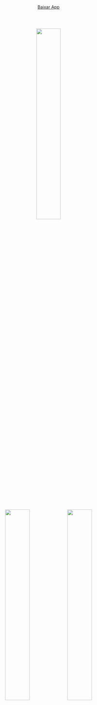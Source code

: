 <p align="center">
<a href="https://drive.google.com/file/d/10Ld--Qj62GPjc8F6hNsnP8ZYD_Qqpci8/view?usp=sharing">Baixar App</a>
</p>
<br>
<br>
<div align="center">
 
<img src="https://i.ibb.co/TkccQz2/Screenshot-2022-04-23-20-56-21-710-org-topoint-topoint.jpg" 
     width=40% 
     height="auto" />
  

  <img src="https://i.ibb.co/KxS6wNB/Screenshot-2022-04-23-21-55-54-545-org-topoint-topoint.jpg" 
     width=40% 
     height="auto" />
  <img src="https://i.ibb.co/hCTRfbR/Screenshot-2022-04-23-21-56-23-812-org-topoint-topoint.jpg" 
     width=40% 
     height="auto" />
  
</div>

